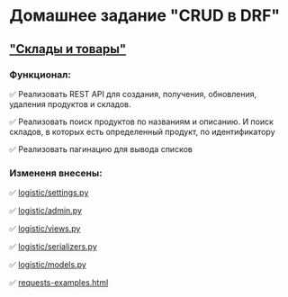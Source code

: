 # Домашнее задание "CRUD в DRF"

## ["Склады и товары"](https://github.com/netology-code/dj-homeworks/tree/video/3.2-crud/stocks_products)


### Функционал:

✅ Реализовать REST API для создания, получения, обновления, удаления продуктов и складов.

✅ Реализовать поиск продуктов по названиям и описанию. И поиск складов, в которых есть определенный продукт, по идентификатору

✅ Реализовать пагинацию для вывода списков


### Измененя внесены:

✅ [logistic/settings.py](https://github.com/Nikolay08041979/django_project-2/blob/master/1.2-requests-templates/recipes/calculator/views.py)

✅ [logistic/admin.py](https://github.com/Nikolay08041979/django_project-2/blob/master/1.2-requests-templates/recipes/calculator/views.py)

✅ [logistic/views.py](https://github.com/Nikolay08041979/django_project-2/blob/master/1.2-requests-templates/recipes/calculator/views.py)

✅ [logistic/serializers.py](https://github.com/Nikolay08041979/django_project-2/blob/master/1.2-requests-templates/recipes/recipes/urls.py)

✅ [logistic/models.py](https://github.com/Nikolay08041979/django_project-2/blob/master/1.2-requests-templates/recipes/recipes/urls.py)

✅ [requests-examples.html](https://github.com/Nikolay08041979/django_project-2/blob/master/1.2-requests-templates/recipes/recipes/urls.py)
